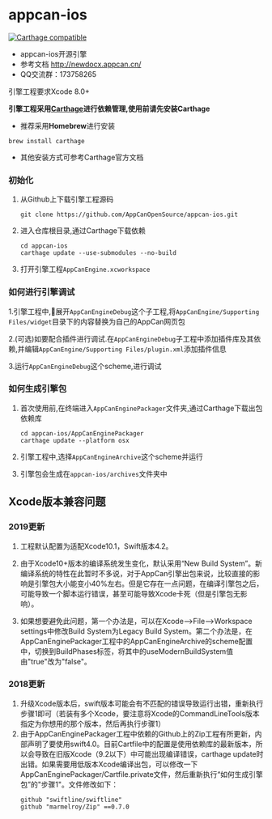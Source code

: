 
appcan-ios
==========

[![Carthage compatible](https://img.shields.io/badge/Carthage-compatible-4BC51D.svg?style=flat)](https://github.com/Carthage/Carthage)

* appcan-ios开源引擎
* 参考文档 http://newdocx.appcan.cn/
* QQ交流群：173758265




引擎工程要求Xcode 8.0+ 


**引擎工程采用[Carthage](https://github.com/Carthage/Carthage)进行依赖管理,使用前请先安装Carthage**

* 推荐采用**Homebrew**进行安装

```shell
brew install carthage
```

* 其他安装方式可参考Carthage官方文档



### 初始化

1. 从Github上下载引擎工程源码

   ```shell
   git clone https://github.com/AppCanOpenSource/appcan-ios.git
   ```

2. 进入仓库根目录,通过Carthage下载依赖

   ```shell
   cd appcan-ios
   carthage update --use-submodules --no-build
   ```


3. 打开引擎工程`AppCanEngine.xcworkspace`




### 如何进行引擎调试

1.引擎工程中,展开`AppCanEngineDebug`这个子工程,将`AppCanEngine/Supporting Files/widget`目录下的内容替换为自己的AppCan网页包

2.(可选)如要配合插件进行调试.在`AppCanEngineDebug`子工程中添加插件库及其依赖,并编辑`AppCanEngine/Supporting Files/plugin.xml`添加插件信息

3.运行`AppCanEngineDebug`这个scheme,进行调试



### 如何生成引擎包

1. 首次使用前,在终端进入`AppCanEnginePackager`文件夹,通过Carthage下载出包依赖库

   ```shell
   cd appcan-ios/AppCanEnginePackager
   carthage update --platform osx
   ```

2. 引擎工程中,选择`AppCanEngineArchive`这个scheme并运行

3. 引擎包会生成在`appcan-ios/archives`文件夹中

## Xcode版本兼容问题

### 2019更新

1. 工程默认配置为适配Xcode10.1，Swift版本4.2。

2. 由于Xcode10+版本的编译系统发生变化，默认采用“New Build System”。新编译系统的特性在此暂时不多说，对于AppCan引擎出包来说，比较直接的影响是引擎包大小能变小40%左右。但是它存在一点问题，在编译引擎包之后，可能导致一个脚本运行错误，甚至可能导致Xcode卡死（但是引擎包无影响）。

3. 如果想要避免此问题，第一个办法是，可以在Xcode-->File-->Workspace settings中修改Build System为Legacy Build System。第二个办法是，在AppCanEnginePackager工程中的AppCanEngineArchive的scheme配置中，切换到BuildPhases标签，将其中的useModernBuildSystem值由"true"改为"false"。

### 2018更新

1. 升级Xcode版本后，swift版本可能会有不匹配的错误导致运行出错，重新执行步骤1即可（若装有多个Xcode，要注意将Xcode的CommandLineTools版本指定为你想用的那个版本，然后再执行步骤1）
2. 由于AppCanEnginePackager工程中依赖的Github上的Zip工程有所更新，内部声明了要使用swift4.0。目前Cartfile中的配置是使用依赖库的最新版本，所以会导致在旧版Xcode（9.2以下）中可能出现编译错误，carthage update时出错。如果需要用低版本Xcode编译出包，可以修改一下AppCanEnginePackager/Cartfile.private文件，然后重新执行“如何生成引擎包”的"步骤1"。文件修改如下：
    ```
    github "swiftline/swiftline"
    github "marmelroy/Zip" ==0.7.0
    ```

